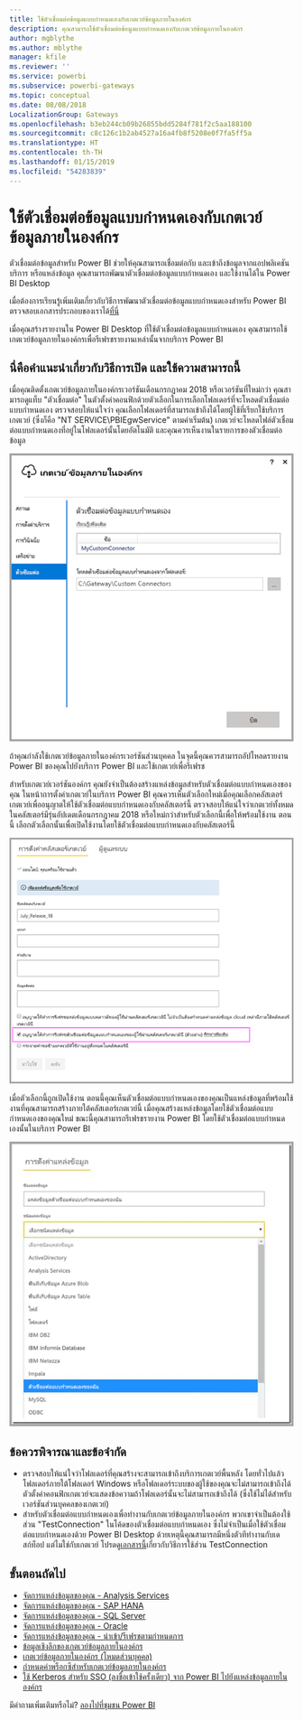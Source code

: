 ```yaml
---
title: ใช้ตัวเชื่อมต่อข้อมูลแบบกำหนดเองกับเกตเวย์ข้อมูลภายในองค์กร
description: คุณสามารถใช้ตัวเชื่อมต่อข้อมูลแบบกำหนดเองกับเกตเวย์ข้อมูลภายในองค์กร
author: mgblythe
ms.author: mblythe
manager: kfile
ms.reviewer: ''
ms.service: powerbi
ms.subservice: powerbi-gateways
ms.topic: conceptual
ms.date: 08/08/2018
LocalizationGroup: Gateways
ms.openlocfilehash: b3eb244cb09b26855bdd5284f781f2c5aa188100
ms.sourcegitcommit: c8c126c1b2ab4527a16a4fb8f5208e0f7fa5ff5a
ms.translationtype: HT
ms.contentlocale: th-TH
ms.lasthandoff: 01/15/2019
ms.locfileid: "54283839"
---
```

# <a name="use-custom-data-connectors-with-the-on-premises-data-gateway"></a>ใช้ตัวเชื่อมต่อข้อมูลแบบกำหนดเองกับเกตเวย์ข้อมูลภายในองค์กร

ตัวเชื่อมต่อข้อมูลสำหรับ Power BI ช่วยให้คุณสามารถเชื่อมต่อกับ และเข้าถึงข้อมูลจากแอปพลิเคชัน บริการ หรือแหล่งข้อมูล คุณสามารถพัฒนาตัวเชื่อมต่อข้อมูลแบบกำหนดเอง และใช้งานได้ใน Power BI Desktop

เมื่อต้องการเรียนรู้เพิ่มเติมเกี่ยวกับวิธีการพัฒนาตัวเชื่อมต่อข้อมูลแบบกำหนดเองสำหรับ Power BI ตรวจสอบเอกสารประกอบของเราได้[ที่นี่](http://aka.ms/dataconnectors)

เมื่อคุณสร้างรายงานใน Power BI Desktop ที่ใช้ตัวเชื่อมต่อข้อมูลแบบกำหนดเอง คุณสามารถใช้เกตเวย์ข้อมูลภายในองค์กรเพื่อรีเฟรชรายงานเหล่านั้นจากบริการ Power BI

## <a name="here-is-a-guide-on-how-to-enable-and-use-this-capability"></a>นี่คือคำแนะนำเกี่ยวกับวิธีการเปิด และใช้ความสามารถนี้

เมื่อคุณติดตั้งเกตเวย์ข้อมูลภายในองค์กรเวอร์ชันเดือนกรกฎาคม 2018 หรือเวอร์ชันที่ใหม่กว่า คุณสามารถดูแท็บ "ตัวเชื่อมต่อ" ในตัวตั้งค่าคอนฟิกด้วยตัวเลือกในการเลือกโฟลเดอร์ที่จะโหลดตัวเชื่อมต่อแบบกำหนดเอง ตรวจสอบให้แน่ใจว่า คุณเลือกโฟลเดอร์ที่สามารถเข้าถึงได้โดยผู้ใช้ที่เรียกใช้บริการเกตเวย์ (ซึ่งก็คือ "NT SERVICE\PBIEgwService" ตามค่าเริ่มต้น) เกตเวย์จะโหลดไฟล์ตัวเชื่อมต่อแบบกำหนดเองที่อยู่ในโฟลเดอร์นั้นโดยอัตโนมัติ และคุณควรเห็นงานในรายการของตัวเชื่อมต่อข้อมูล

![ตัวเชื่อมต่อแบบกำหนดเอง 1](media/service-gateway-custom-connectors/gateway-onprem-customconnector1.png)

ถ้าคุณกำลังใช้เกตเวย์ข้อมูลภายในองค์กรเวอร์ชันส่วนบุคคล ในจุดนี้คุณควรสามารถอัปโหลดรายงาน Power BI ของคุณไปยังบริการ Power BI และใช้เกตเวย์เพื่อรีเฟรช

สำหรับเกตเวย์เวอร์ชันองค์กร คุณยังจำเป็นต้องสร้างแหล่งข้อมูลสำหรับตัวเชื่อมต่อแบบกำหนดเองของคุณ ในหน้าการตั้งค่าเกตเวย์ในบริการ Power BI คุณควรเห็นตัวเลือกใหม่เมื่อคุณเลือกคลัสเตอร์เกตเวย์เพื่ออนุญาตให้ใช้ตัวเชื่อมต่อแบบกำหนดเองกับคลัสเตอร์นี้ ตรวจสอบให้แน่ใจว่าเกตเวย์ทั้งหมดในคลัสเตอร์มีรุ่นอัปเดตเดือนกรกฎาคม 2018 หรือใหม่กว่าสำหรับตัวเลือกนี้เพื่อให้พร้อมใช้งาน ตอนนี้ เลือกตัวเลือกนั้นเพื่อเปิดใช้งานโดยใช้ตัวเชื่อมต่อแบบกำหนดเองกับคลัสเตอร์นี้

![ตัวเชื่อมต่อแบบกำหนดเอง 2](media/service-gateway-custom-connectors/gateway-onprem-customconnector2.png)

เมื่อตัวเลือกนี้ถูกเปิดใช้งาน ตอนนี้คุณเห็นตัวเชื่อมต่อแบบกำหนดเองของคุณเป็นแหล่งข้อมูลที่พร้อมใช้งานที่คุณสามารถสร้างภายใต้คลัสเตอร์เกตเวย์นี้ เมื่อคุณสร้างแหล่งข้อมูลโดยใช้ตัวเชื่อมต่อแบบกำหนดเองของคุณใหม่ ขณะนี้คุณสามารถรีเฟรชรายงาน Power BI โดยใช้ตัวเชื่อมต่อแบบกำหนดเองนั้นในบริการ Power BI

![ตัวเชื่อมต่อแบบกำหนดเอง 3](media/service-gateway-custom-connectors/gateway-onprem-customconnector3.png)

## <a name="considerations-and-limitations"></a>ข้อควรพิจารณาและข้อจำกัด

* ตรวจสอบให้แน่ใจว่าโฟลเดอร์ที่คุณสร้างจะสามารถเข้าถึงบริการเกตเวย์พื้นหลัง โดยทั่วไปแล้ว โฟลเดอร์ภายใต้โฟลเดอร์ Windows หรือโฟลเดอร์ระบบของผู้ใช้ของคุณจะไม่สามารถเข้าถึงได้ ตัวตั้งค่าคอนฟิกเกตเวย์จะแสดงข้อความถ้าโฟลเดอร์นั้นจะไม่สามารถเข้าถึงได้ (ซึ่งใช้ไม่ได้สำหรับเวอร์ชันส่วนบุคคลของเกตเวย์)
* สำหรับตัวเชื่อมต่อแบบกำหนดเองเพื่อทำงานกับเกตเวย์ข้อมูลภายในองค์กร พวกเขาจำเป็นต้องใช้ส่วน "TestConnection" ในโค้ดของตัวเชื่อมต่อแบบกำหนดเอง ซึ่งไม่จำเป็นเมื่อใช้ตัวเชื่อมต่อแบบกำหนดเองด้วย Power BI Desktop ด้วยเหตุนี้คุณสามารถมีหนึ่งตัวทีทำงานกับเดสก์ท็อป แต่ไมใช่กับเกตเวย์ โปรดดู[เอกสารนี้](https://github.com/Microsoft/DataConnectors/blob/master/docs/m-extensions.md#implementing-testconnection-for-gateway-support)เกี่ยวกับวิธีการใช้ส่วน TestConnection

## <a name="next-steps"></a>ขั้นตอนถัดไป

* [จัดการแหล่งข้อมูลของคุณ - Analysis Services](service-gateway-enterprise-manage-ssas.md)  
* [จัดการแหล่งข้อมูลของคุณ - SAP HANA](service-gateway-enterprise-manage-sap.md)  
* [จัดการแหล่งข้อมูลของคุณ - SQL Server](service-gateway-enterprise-manage-sql.md)  
* [จัดการแหล่งข้อมูลของคุณ - Oracle](service-gateway-onprem-manage-oracle.md)  
* [จัดการแหล่งข้อมูลของคุณ - นำเข้า/รีเฟรชตามกำหนดการ](service-gateway-enterprise-manage-scheduled-refresh.md)  
* [ข้อมูลเชิงลึกของเกตเวย์ข้อมูลภายในองค์กร](service-gateway-onprem-indepth.md)  
* [เกตเวย์ข้อมูลภายในองค์กร (โหมดส่วนบุคคล)](service-gateway-personal-mode.md)
* [กำหนดค่าพร็อกซีสำหรับเกตเวย์ข้อมูลภายในองค์กร](service-gateway-proxy.md)  
* [ใช้ Kerberos สำหรับ SSO (ลงชื่อเข้าใช้ครั้งเดียว) จาก Power BI ไปยังแหล่งข้อมูลภายในองค์กร](service-gateway-sso-kerberos.md)  

มีคำถามเพิ่มเติมหรือไม่? [ลองไปที่ชุมชน Power BI](http://community.powerbi.com/)
